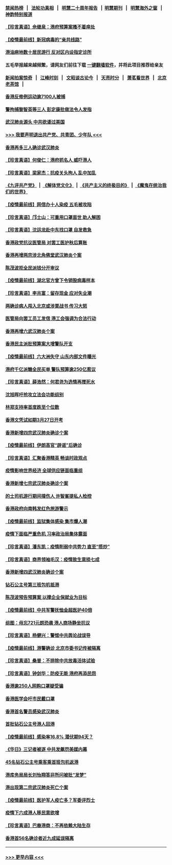 #### [禁闻热榜](热点新闻.md?=0)  &nbsp;&nbsp;|&nbsp;&nbsp; [法轮功真相](https://github.com/gfw-breaker/truth/blob/master/README.md?=0) &nbsp;&nbsp;|&nbsp;&nbsp; [明慧二十周年报告](https://github.com/gfw-breaker/mh-reports/blob/master/README.md?=0) &nbsp;&nbsp;|&nbsp;&nbsp;[明慧期刊](https://github.com/gfw-breaker/mh-qikan) &nbsp;&nbsp;|&nbsp;&nbsp; [明慧海外之窗](https://github.com/gfw-breaker/mh-news/blob/master/README.md?=0) &nbsp;&nbsp;|&nbsp;&nbsp; [神韵特别报道](https://github.com/gfw-breaker/mh-news/blob/master/shenyun.md?=0)
#### [【珍言真语】佘继泉：港府预算案搔不着痒处](../pages/nsc415/n11910011.md?t=03030202) 
#### [【疫情最前线】新冠病毒的“亲共线路”](../pages/nsc415/n11907734.md?t=03030202) 
#### [港油麻地数十居民游行 反对区内设指定诊所](../pages/nsc415/n11907900.md?t=03030202) 
#### 五毛举报越来越频繁，请网友们前往下载 [一键翻墙软件](https://github.com/gfw-breaker/ssr-accounts)，并将此项目推荐给亲友
#### [新闻拍案惊奇](https://github.com/gfw-breaker/banned-news/blob/master/pages/link4.md) &nbsp;&nbsp;|&nbsp;&nbsp; [江峰时刻](https://github.com/gfw-breaker/banned-news/blob/master/pages/link4.md) &nbsp;&nbsp;|&nbsp;&nbsp; [文昭谈古论今](https://github.com/gfw-breaker/banned-news/blob/master/pages/link4.md) &nbsp;&nbsp;|&nbsp;&nbsp; [天亮时分](https://github.com/gfw-breaker/banned-news/blob/master/pages/link4.md) &nbsp;&nbsp;|&nbsp;&nbsp; [萧茗看世界](https://github.com/gfw-breaker/banned-news/blob/master/pages/link4.md) &nbsp;&nbsp;|&nbsp;&nbsp; [北京老茶馆](https://github.com/gfw-breaker/banned-news/blob/master/pages/link4.md) &nbsp;&nbsp;|&nbsp;&nbsp; 
#### [香港反修例运动逾7100人被捕](../pages/nsc415/n11907922.md?t=03030202) 
#### [警拘捕黎智英等三人 彭定康批做法令人发指](../pages/nsc415/n11907905.md?t=03030202) 
#### [武汉肺炎源头 中共欲诿过美国](../pages/nsc415/n11907665.md?t=03030202) 
#### [>>> 我要声明退出共产党、共青团、少年队 <<<](https://github.com/begood0513/goodnews/blob/master/quit/letter.md) 
#### [香港再多三人确诊武汉肺炎](../pages/nsc415/n11907846.md?t=03030202) 
#### [【珍言真语】何俊仁：港府抓名人 威吓港人](../pages/nsc415/n11907561.md?t=03030202) 
#### [【珍言真语】梁家杰：抗疫关头拘人 乱中加乱](../pages/nsc415/n11907444.md?t=03030202) 
#### [《九评共产党》](https://github.com/begood0513/9ping.md/blob/master/README.md) &nbsp;|&nbsp; [《解体党文化》](../../../../jtdwh.md/blob/master/README.md)  &nbsp;|&nbsp; [《共产主义的终极目的》](../../../../gczydzjmd.md/blob/master/README.md) &nbsp;|&nbsp; [《魔鬼在统治我们的世界》](../../../../mgztzwmdsj.md/blob/master/README.md) 
#### [【疫情最前线】网信办十人染疫 五毛被攻陷](../pages/nsc415/n11903757.md?t=03030202) 
#### [【珍言真语】邝士山：可重用口罩面世 助人解困](../pages/nsc415/n11903875.md?t=03030202) 
#### [【珍言真语】沈运龙赴中东找口罩 自发救急](../pages/nsc415/n11903291.md?t=03030202) 
#### [香港政党抗议医管局 对罢工医护秋后算账](../pages/nsc415/n11901746.md?t=03030202) 
#### [香港再增两宗涉北角佛堂武汉肺炎个案](../pages/nsc415/n11901737.md?t=03030202) 
#### [陈茂波拒全民派钱分开审议](../pages/nsc415/n11901672.md?t=03030202) 
#### [【疫情最前线】湖北官方曾下令销毁病毒样本](../pages/nsc415/n11901518.md?t=03030202) 
#### [【珍言真语】李兆富：留存现金 应对失业潮](../pages/nsc415/n11901448.md?t=03030202) 
#### [两确诊病人闯入北京或涉栗战书 传习大怒](../pages/nsc415/n11901180.md?t=03030202) 
#### [医管局向罢工员工发信 港工会强调为合法行动](../pages/nsc415/n11898870.md?t=03030202) 
#### [香港再增六武汉肺炎个案](../pages/nsc415/n11898843.md?t=03030202) 
#### [香港民主派批预算案大增警队开支](../pages/nsc415/n11898813.md?t=03030202) 
#### [【疫情最前线】六大洲失守 山东内部文件曝光](../pages/nsc415/n11898455.md?t=03030202) 
#### [港府千亿派糖全民买单 警队预算逾250亿惹议](../pages/nsc415/n11898608.md?t=03030202) 
#### [【珍言真语】薛浩然：何君尧为选情再搅死水](../pages/nsc415/n11898269.md?t=03030202) 
#### [沈旭晖吁抢攻立法会功能组别](../pages/nsc415/n11896084.md?t=03030202) 
#### [林郑支持率首度跌至个位数](../pages/nsc415/n11896058.md?t=03030202) 
#### [香港文凭试如期3月27日开考](../pages/nsc415/n11896055.md?t=03030202) 
#### [香港新增四宗武汉肺炎确诊个案](../pages/nsc415/n11896040.md?t=03030202) 
#### [【疫情最前线】伊朗高官“辟谣”后确诊](../pages/nsc415/n11895902.md?t=03030202) 
#### [【珍言真语】汇聚香港精英 畅谈时政观点](../pages/nsc415/n11895733.md?t=03030202) 
#### [疫情影响世界经济 全球供应链面临重组](../pages/nsc415/n11895634.md?t=03030202) 
#### [香港新增七宗武汉肺炎确诊个案](../pages/nsc415/n11893498.md?t=03030202) 
#### [的士司机游行期间撞伤人 许智峯提私人检控](../pages/nsc415/n11893483.md?t=03030202) 
#### [香港政府向南韩发红色旅游警示](../pages/nsc415/n11893398.md?t=03030202) 
#### [【疫情最前线】监狱集体感染 集市爆人潮](../pages/nsc415/n11893181.md?t=03030202) 
#### [疫情下面临严重危机  习率政治局集体露面](../pages/nsc415/n11893305.md?t=03030202) 
#### [【珍言真语】潘东凯：疫情削弱中共势力 直至“揽炒”](../pages/nsc415/n11892866.md?t=03030202) 
#### [【珍言真语】商界领袖毛汉：疫情致生意损七成](../pages/nsc415/n11890348.md?t=03030202) 
#### [香港新增四武汉肺炎确诊个案](../pages/nsc415/n11890610.md?t=03030202) 
#### [钻石公主号第三班包机抵港](../pages/nsc415/n11890645.md?t=03030202) 
#### [陈茂波预告预算案 以撑企业保就业为目标](../pages/nsc415/n11890574.md?t=03030202) 
#### [【疫情最前线】中共军警抚恤金超医护40倍](../pages/nsc415/n11890458.md?t=03030202) 
#### [组图：毋忘721元朗恐袭 港人商场静坐抗议](../pages/nsc415/n11876882.md?t=03030202) 
#### [【珍言真语】杨健兴：警惕中共舆论战误导](../pages/nsc415/n11888131.md?t=03030202) 
#### [【疫情最前线】港警确诊 北京市委书记传被隔离](../pages/nsc415/n11886872.md?t=03030202) 
#### [【珍言真语】桑普：不排除中共放毒活体试验](../pages/nsc415/n11886832.md?t=03030202) 
#### [【珍言真语】钟剑华：防疫无能 港府再添民怨](../pages/nsc415/n11884504.md?t=03030202) 
#### [香港逾250人网购口罩疑受骗](../pages/nsc415/n11884388.md?t=03030202) 
#### [香港医学会吁市民戴口罩](../pages/nsc415/n11884367.md?t=03030202) 
#### [香港首名警员感染武汉肺炎](../pages/nsc415/n11884357.md?t=03030202) 
#### [首批钻石公主号港人回港](../pages/nsc415/n11884333.md?t=03030202) 
#### [【疫情最前线】感染率16.8% 潜伏期94天？](../pages/nsc415/n11884256.md?t=03030202) 
#### [《华日》三记者被逐 中共发飙罚美媒内幕](../pages/nsc415/n11884184.md?t=03030202) 
#### [45名钻石公主号乘客乘首班包机返港](../pages/nsc415/n11881770.md?t=03030202) 
#### [港库务局局长刘怡翔答非所问被批“发梦”](../pages/nsc415/n11881752.md?t=03030202) 
#### [港出现第二宗武汉肺炎死亡个案](../pages/nsc415/n11881736.md?t=03030202) 
#### [【疫情最前线】医护军人疫亡多？军委评烈士](../pages/nsc415/n11881655.md?t=03030202) 
#### [疫情下六成港人移民意欲增](../pages/nsc415/n11881699.md?t=03030202) 
#### [【珍言真语】巴裔港商：不再依赖大陆生存](../pages/nsc415/n11881126.md?t=03030202) 
#### [香港首56名确诊者近九成延误隔离](../pages/nsc415/n11879079.md?t=03030202) 

----
#### [ >>> 更早内容 <<< ](../indexes/nsc415-earlier.md)
